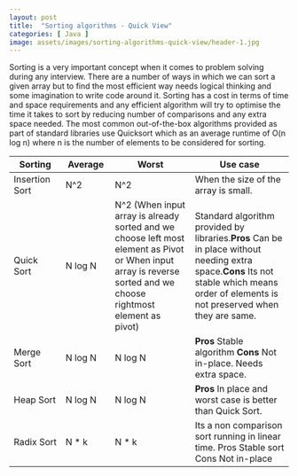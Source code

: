```yaml
---
layout: post
title:  "Sorting algorithms - Quick View"
categories: [ Java ]
image: assets/images/sorting-algorithms-quick-view/header-1.jpg
---
```

Sorting is a very important concept when it comes to problem solving during any interview. 
There are a number of ways in which we can sort a given array but to find the most efficient way needs logical thinking and some imagination to write code around it.
Sorting has a cost in terms of time and space requirements and any efficient algorithm will try to optimise the time it takes to sort by reducing number of comparisons and any extra space needed. 
The most common out-of-the-box algorithms provided as part of standard libraries use Quicksort which as an average runtime of O(n log n) where n is the number of elements to be considered for sorting.

| Sorting|Average|Worst|Use case|
| ---------------|----|--------|----------|
| <img width=200/>Insertion Sort|<img width=200/> N^2 |N^2|When the size of the array is small.|
| Quick Sort | N log N | N^2 (When input array is already sorted and we choose left most element as Pivot or When input array is reverse sorted and we choose rightmost element as pivot) | Standard algorithm provided by libraries.**Pros** Can be in place without needing extra space.**Cons** Its not stable which means order of elements is not preserved when they are same.|
| Merge Sort | N log N | N log N | **Pros** Stable algorithm **Cons** Not in-place. Needs extra space.|
|Heap Sort |N log N |N log N| **Pros** In place and worst case is better than Quick Sort. |
|Radix Sort|N * k|N * k|Its a non comparison sort running in linear time. Pros Stable sort Cons Not in-place|